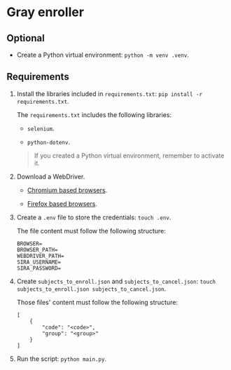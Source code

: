 # Gray enroller

## Optional

- Create a Python virtual environment: `python -m venv .venv`.

## Requirements

1. Install the libraries included in `requirements.txt`: `pip install -r requirements.txt`.

	The `requirements.txt` includes the following libraries:

	- `selenium`.

	- `python-dotenv`.

	> If you created a Python virtual environment, remember to activate it.

2. Download a WebDriver.

	- [Chromium based browsers](https://googlechromelabs.github.io/chrome-for-testing/#stable).

	- [Firefox based browsers](https://github.com/mozilla/geckodriver/releases).

3. Create a `.env` file to store the credentials: `touch .env`.

	The file content must follow the following structure:

	```
	BROWSER=
	BROWSER_PATH=
	WEBDRIVER_PATH=
	SIRA_USERNAME=
	SIRA_PASSWORD=
	```

4. Create `subjects_to_enroll.json` and `subjects_to_cancel.json`: `touch subjects_to_enroll.json subjects_to_cancel.json`.

	Those files' content must follow the following structure:

	```
	[
		{
			"code": "<code>",
			"group": "<group>"
		}
	]
	```

5. Run the script: `python main.py`.
